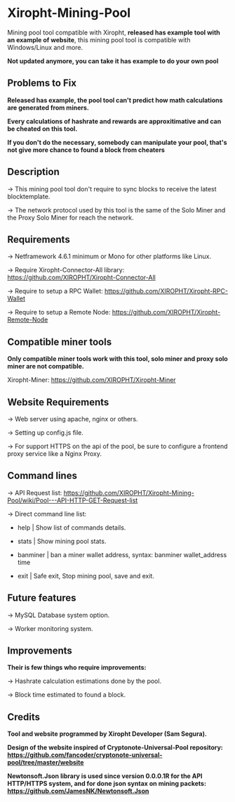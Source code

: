 # Xiropht-Mining-Pool
Mining pool tool compatible with Xiropht, **released has example tool with an example of website**, this mining pool tool is compatible with Windows/Linux and more.

**Not updated anymore, you can take it has example to do your own pool**

<h2>Problems to Fix</h2>

**Released has example, the pool tool can't predict how math calculations are generated from miners.**
 
**Every calculations of hashrate and rewards are approxitimative and can be cheated on this tool.**

**If you don't do the necessary, somebody can manipulate your pool, that's not give more chance to found a block from cheaters**

<h2>Description</h2>

-> This mining pool tool don't require to sync blocks to receive the latest blocktemplate.

-> The network protocol used by this tool is the same of the Solo Miner and the Proxy Solo Miner for reach the network.


<h2>Requirements</h2>

-> Netframework 4.6.1 minimum or Mono for other platforms like Linux.

-> Require Xiropht-Connector-All library: https://github.com/XIROPHT/Xiropht-Connector-All

-> Require to setup a RPC Wallet: https://github.com/XIROPHT/Xiropht-RPC-Wallet

-> Require to setup a Remote Node: https://github.com/XIROPHT/Xiropht-Remote-Node


<h2>Compatible miner tools</h2>

<b>Only compatible miner tools work with this tool, solo miner and proxy solo miner are not compatible.</b>

Xiropht-Miner: https://github.com/XIROPHT/Xiropht-Miner

<h2>Website Requirements</h2>

-> Web server using apache, nginx or others.

-> Setting up config.js file.

-> For support HTTPS on the api of the pool, be sure to configure a frontend proxy service like a Nginx Proxy.

<h2>Command lines</h2>

-> API Request list: https://github.com/XIROPHT/Xiropht-Mining-Pool/wiki/Pool---API-HTTP-GET-Request-list

-> Direct command line list:
  - help | Show list of commands details.
  
  - stats | Show mining pool stats.
  
  - banminer |  ban a miner wallet address, syntax: banminer wallet_address time
  
  - exit | Safe exit, Stop mining pool, save and exit.

<h2>Future features</h2>

-> MySQL Database system option.

-> Worker monitoring system.

<h2>Improvements</h2>

**Their is few things who require improvements:**


-> Hashrate calculation estimations done by the pool.

-> Block time estimated to found a block.

<h2>Credits</h2>

**Tool and website programmed by Xiropht Developer (Sam Segura).**

**Design of the website inspired of Cryptonote-Universal-Pool repository: https://github.com/fancoder/cryptonote-universal-pool/tree/master/website**

**Newtonsoft.Json library is used since version 0.0.0.1R for the API HTTP/HTTPS system, and for done json syntax on mining packets: https://github.com/JamesNK/Newtonsoft.Json**
